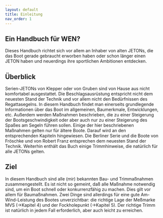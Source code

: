 ```yaml
---
layout: default
title: Einleitung
nav_order: 1
---
```


## Ein Handbuch für WEN?
Dieses Handbuch richtet sich vor allem an Inhaber von alten JETONs, die das Boot gerade gebraucht erworben haben oder schon länger einen JETON haben und neuerdings ihre sportlichen Ambitionen entdecken.

## Überblick
Serien-JETONs von Klepper oder von Gruben sind von Hause aus nicht komfortabel ausgestattet. Die Beschlagsausrüstung entspricht nicht dem neuesten Stand der Technik und vor allem nicht den Bedürfnissen des Regattasegelns.
In diesem Handbuch findet man einerseits grundlegende Informationen über das Boot im allgemeinen, Baumerkmale, Entwicklungen, etc. Außerdem werden Maßnahmen beschrieben, die zu einer Steigerung der Bootsgeschwindigkeit oder aber auch nur zu einer Steigerung des Spaßes am Segeln führen sollen. Einige der hier beschriebenen Maßnahmen gelten nur für ältere Boote. Darauf wird an den entsprechenden Kapiteln hingewiesen. Die Berliner Serie und die Boote von Fröschke und von Robert Franz entsprechen dem neuesten Stand der Technik.
Weiterhin enthält das Buch einige Trimmhinweise, die natürlich für alle JETONs gelten.

## Ziel
In diesem Handbuch sind alle (mir) bekannten Bau- und Trimmaßnahmen zusammengestellt. Es ist nicht so gemeint, daß alle Maßnahme notwendig sind, um ein Boot schnell oder konkurrenzfähig zu machen. Dies gilt vor allem für Baumaßnahmen. Zwei Dinge sind allerdings für eine gute Am-Wind-Leistung des Bootes unverzichtbar: die richtige Lage der Meßmarke MVS (->Kapitel 4) und der Fockholepunkt (->Kapitel 5). Der richtige Trimm ist natürlich in jedem Fall erforderlich, aber auch leicht zu erreichen.